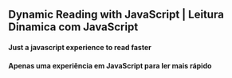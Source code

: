 ## Dynamic Reading with JavaScript | Leitura Dinamica com JavaScript

#### Just a javascript experience to read faster

#### Apenas uma experiência em JavaScript para ler mais rápido
